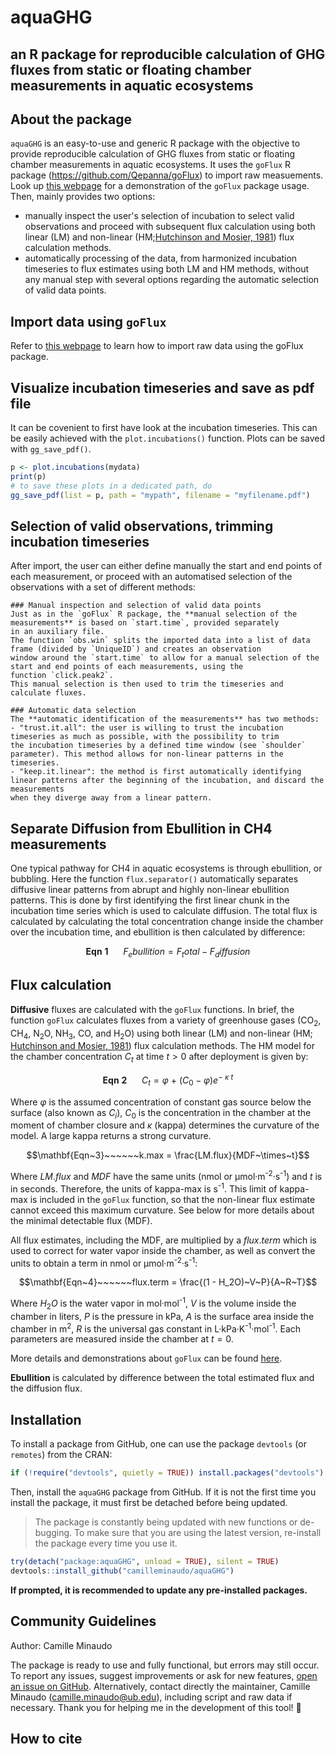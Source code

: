 # aquaGHG
## an R package for reproducible calculation of GHG fluxes from static or floating chamber measurements in aquatic ecosystems


## About the package

`aquaGHG` is an easy-to-use and generic R package with the objective to provide reproducible calculation of GHG fluxes from static or floating chamber measurements in aquatic ecosystems. 
It uses the `goFlux` R package (https://github.com/Qepanna/goFlux) to import raw measuements. Look up [this webpage](https://qepanna.quarto.pub/goflux/) for a
demonstration of the `goFlux` package usage.
Then, mainly provides two options:
- manually inspect the user's selection of incubation to select valid observations and proceed with subsequent flux calculation using both linear (LM) and non-linear (HM;[Hutchinson and Mosier, 1981](https://doi.org/10.2136/sssaj1981.03615995004500020017x)) flux
calculation methods.
- automatically processing of the data, from harmonized incubation timeseries to flux estimates using both LM and HM methods, without any manual step with several options regarding the automatic selection of valid data points.

## Import data using `goFlux`
Refer to [this webpage](https://qepanna.quarto.pub/goflux/import.html) to learn how to import raw data using the goFlux package.

## Visualize incubation timeseries and save as pdf file
It can be covenient to first have look at the incubation timeseries. This can be easily achieved with the `plot.incubations()` function.
Plots can be saved with `gg_save_pdf()`.
``` r
p <- plot.incubations(mydata)
print(p)
# to save these plots in a dedicated path, do
gg_save_pdf(list = p, path = "mypath", filename = "myfilename.pdf")
```

## Selection of valid observations, trimming incubation timeseries
After import, the user can either define manually the start and end points of each measurement, or proceed with an automatised
selection of the observations with a set of different methods:

	### Manual inspection and selection of valid data points
	Just as in the `goFlux` R package, the **manual selection of the measurements** is based on `start.time`, provided separately 
	in an auxiliary file.
	The function `obs.win` splits the imported data into a list of data frame (divided by `UniqueID`) and creates an observation 
	window around the `start.time` to allow for a manual selection of the start and end points of each measurements, using the 
	function `click.peak2`.
	This manual selection is then used to trim the timeseries and calculate fluxes.
	
	### Automatic data selection
	The **automatic identification of the measurements** has two methods:
	- "trust.it.all": the user is willing to trust the incubation timeseries as much as possible, with the possibility to trim 
	the incubation timeseries by a defined time window (see `shoulder` parameter). This method allows for non-linear patterns in the timeseries.
	- "keep.it.linear": the method is first automatically identifying linear patterns after the beginning of the incubation, and discard the measurements
	when they diverge away from a linear pattern.

## Separate Diffusion from Ebullition in CH4 measurements
One typical pathway for CH4 in aquatic ecosystems is through ebullition, or bubbling. Here the function `flux.separator()` automatically
separates diffusive linear patterns from abrupt and highly non-linear ebullition patterns. This is done by first identifying the first
linear chunk in the incubation time series which is used to calculate diffusion. The total flux is calculated by calculating the total
concentration change inside the chamber over the incubation time, and ebullition is then calculated by difference:

$$\mathbf{Eqn~1}~~~~~~F_ebullition = F_total - F_diffusion$$

## Flux calculation
**Diffusive** fluxes are calculated with the `goFlux` functions. In brief, the function `goFlux` calculates fluxes from a variety of greenhouse
gases (CO<sub>2</sub>, CH<sub>4</sub>, N<sub>2</sub>O, NH<sub>3</sub>,
CO, and H<sub>2</sub>O) using both linear (LM) and non-linear (HM;
[Hutchinson and Mosier,
1981](https://doi.org/10.2136/sssaj1981.03615995004500020017x)) flux
calculation methods. 
The HM model for the chamber concentration $C_t$ at
time $t > 0$ after deployment is given by:

$$\mathbf{Eqn~2}~~~~~~C_t = \varphi~+~(C_0 - \varphi)e^{-~\kappa~t}$$

Where $\varphi$ is the assumed concentration of constant gas source
below the surface (also known as $C_i$), $C_0$ is the concentration in
the chamber at the moment of chamber closure and $\kappa$ (kappa)
determines the curvature of the model. A large kappa returns a strong
curvature.

$$\mathbf{Eqn~3}~~~~~~k.max = \frac{LM.flux}{MDF~\times~t}$$

Where $LM.flux$ and $MDF$ have the same units (nmol or
µmol·m<sup>-2</sup>·s<sup>-1</sup>) and $t$ is in seconds. Therefore,
the units of kappa-max is s<sup>-1</sup>. This limit of kappa-max is
included in the `goFlux` function, so that the non-linear flux estimate
cannot exceed this maximum curvature. See below for more details about
the minimal detectable flux (MDF).

All flux estimates, including the MDF, are multiplied by a $flux.term$
which is used to correct for water vapor inside the chamber, as well as
convert the units to obtain a term in nmol or
µmol·m<sup>-2</sup>·s<sup>-1</sup>:

$$\mathbf{Eqn~4}~~~~~~flux.term = \frac{(1 - H_2O)~V~P}{A~R~T}$$

Where $H_2O$ is the water vapor in mol·mol<sup>-1</sup>, $V$ is the
volume inside the chamber in liters, $P$ is the pressure in kPa, $A$ is
the surface area inside the chamber in m<sup>2</sup>, $R$ is the
universal gas constant in L·kPa·K<sup>-1</sup>·mol<sup>-1</sup>. Each
parameters are measured inside the chamber at $t = 0$.

More details and demonstrations about `goFlux` can be found [here](https://qepanna.quarto.pub/goflux/goFlux.html).

**Ebullition** is calculated by difference between the total estimated flux and the diffusion flux.



## Installation

To install a package from GitHub, one can use the package `devtools` (or
`remotes`) from the CRAN:

``` r
if (!require("devtools", quietly = TRUE)) install.packages("devtools")
```

Then, install the `aquaGHG` package from GitHub. If it is not the first
time you install the package, it must first be detached before being
updated.

> The package is constantly being updated with new functions or
> de-bugging. To make sure that you are using the latest version,
> re-install the package every time you use it.

``` r
try(detach("package:aquaGHG", unload = TRUE), silent = TRUE)
devtools::install_github("camilleminaudo/aquaGHG")
```

**If prompted, it is recommended to update any pre-installed packages.**


## Community Guidelines

Author: Camille Minaudo

The package is ready to use and fully functional, but errors may still
occur. To report any issues, suggest improvements or ask for new
features, [open an issue on
GitHub](https://github.com/camilleminaudo/aquaGHG/issues). Alternatively,
contact directly the maintainer, Camille Minaudo (<camille.minaudo@ub.edu>),
including script and raw data if necessary. Thank you for helping me in
the development of this tool! 🙏

## How to cite



